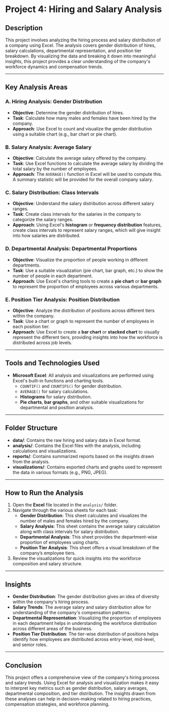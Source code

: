 # Project 4: Hiring and Salary Analysis

## Description
This project involves analyzing the hiring process and salary distribution of a company using Excel. The analysis covers gender distribution of hires, salary calculations, departmental representation, and position tier breakdown. By visualizing the data and breaking it down into meaningful insights, this project provides a clear understanding of the company's workforce dynamics and compensation trends.

---

## Key Analysis Areas

### A. Hiring Analysis: Gender Distribution
- **Objective**: Determine the gender distribution of hires.
- **Task**: Calculate how many males and females have been hired by the company.
- **Approach**: Use Excel to count and visualize the gender distribution using a suitable chart (e.g., bar chart or pie chart).

### B. Salary Analysis: Average Salary
- **Objective**: Calculate the average salary offered by the company.
- **Task**: Use Excel functions to calculate the average salary by dividing the total salary by the number of employees.
- **Approach**: The `AVERAGE()` function in Excel will be used to compute this. A summary statistic will be provided for the overall company salary.

### C. Salary Distribution: Class Intervals
- **Objective**: Understand the salary distribution across different salary ranges.
- **Task**: Create class intervals for the salaries in the company to categorize the salary ranges.
- **Approach**: Using Excel's **histogram** or **frequency distribution** features, create class intervals to represent salary ranges, which will give insight into how salaries are distributed.

### D. Departmental Analysis: Departmental Proportions
- **Objective**: Visualize the proportion of people working in different departments.
- **Task**: Use a suitable visualization (pie chart, bar graph, etc.) to show the number of people in each department.
- **Approach**: Use Excel's charting tools to create a **pie chart** or **bar graph** to represent the proportion of employees across various departments.

### E. Position Tier Analysis: Position Distribution
- **Objective**: Analyze the distribution of positions across different tiers within the company.
- **Task**: Use a chart or graph to represent the number of employees in each position tier.
- **Approach**: Use Excel to create a **bar chart** or **stacked chart** to visually represent the different tiers, providing insights into how the workforce is distributed across job levels.

---

## Tools and Technologies Used
- **Microsoft Excel**: All analysis and visualizations are performed using Excel's built-in functions and charting tools.
  - `COUNTIF()` and `COUNTIFS()` for gender distribution.
  - `AVERAGE()` for salary calculations.
  - **Histograms** for salary distribution.
  - **Pie charts**, **bar graphs**, and other suitable visualizations for departmental and position analysis.

---

## Folder Structure
- **data/**: Contains the raw hiring and salary data in Excel format.
- **analysis/**: Contains the Excel files with the analysis, including calculations and visualizations.
- **reports/**: Contains summarized reports based on the insights drawn from the analysis.
- **visualizations/**: Contains exported charts and graphs used to represent the data in various formats (e.g., PNG, JPEG).

---

## How to Run the Analysis
1. Open the **Excel** file located in the `analysis/` folder.
2. Navigate through the various sheets for each task:
   - **Gender Distribution**: This sheet calculates and visualizes the number of males and females hired by the company.
   - **Salary Analysis**: This sheet contains the average salary calculation along with class intervals for salary distribution.
   - **Departmental Analysis**: This sheet provides the department-wise proportion of employees using charts.
   - **Position Tier Analysis**: This sheet offers a visual breakdown of the company’s employee tiers.
3. Review the visualizations for quick insights into the workforce composition and salary structure.

---

## Insights
- **Gender Distribution**: The gender distribution gives an idea of diversity within the company's hiring process.
- **Salary Trends**: The average salary and salary distribution allow for understanding of the company's compensation patterns.
- **Departmental Representation**: Visualizing the proportion of employees in each department helps in understanding the workforce distribution across different areas of the business.
- **Position Tier Distribution**: The tier-wise distribution of positions helps identify how employees are distributed across entry-level, mid-level, and senior roles.

---

## Conclusion
This project offers a comprehensive view of the company's hiring process and salary trends. Using Excel for analysis and visualization makes it easy to interpret key metrics such as gender distribution, salary averages, departmental composition, and tier distribution. The insights drawn from these analyses can help in decision-making related to hiring practices, compensation strategies, and workforce planning.
